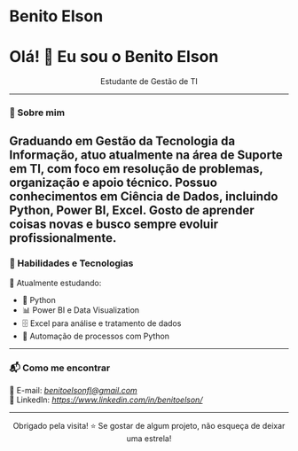 # Benito Elson

<h1 align="left">Olá! 👋 Eu sou o Benito Elson</h1>

<p align="center">Estudante de Gestão de TI</p>

---

### 🚀 Sobre mim

Graduando em Gestão da Tecnologia da Informação, atuo atualmente na área de Suporte em TI, com foco em resolução de problemas, organização e apoio técnico. Possuo conhecimentos em Ciência de Dados, incluindo Python, Power BI, Excel. Gosto de aprender coisas novas e busco sempre evoluir profissionalmente.
---

### 🧠 Habilidades e Tecnologias

📌 Atualmente estudando:

- 🐍 Python
- 📊 Power BI e Data Visualization
- 🗄️ Excel para análise e tratamento de dados
- 🔄 Automação de processos com Python

---

### 📬 Como me encontrar

📧 E-mail: *benitoelsonfl@gmail.com*  
💼 LinkedIn: *https://www.linkedin.com/in/benitoelson/*  

---

<p align="center">
Obrigado pela visita! ⭐ Se gostar de algum projeto, não esqueça de deixar uma estrela!
</p>
